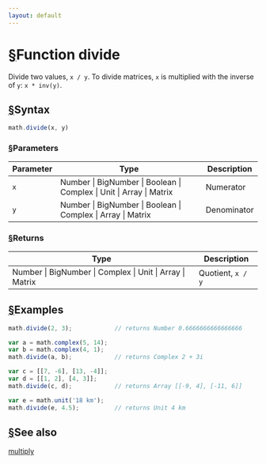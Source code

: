```yaml
---
layout: default
---
```


<h1 id="function-divide"><a href="#function-divide">&sect;</a>Function divide</h1>

Divide two values, `x / y`.
To divide matrices, `x` is multiplied with the inverse of `y`: `x * inv(y)`.


<h2 id="syntax"><a href="#syntax">&sect;</a>Syntax</h2>

```js
math.divide(x, y)
```

<h3 id="parameters"><a href="#parameters">&sect;</a>Parameters</h3>

Parameter | Type | Description
--------- | ---- | -----------
`x` | Number &#124; BigNumber &#124; Boolean &#124; Complex &#124; Unit &#124; Array &#124; Matrix | Numerator
`y` | Number &#124; BigNumber &#124; Boolean &#124; Complex &#124; Array &#124; Matrix | Denominator

<h3 id="returns"><a href="#returns">&sect;</a>Returns</h3>

Type | Description
---- | -----------
Number &#124; BigNumber &#124; Complex &#124; Unit &#124; Array &#124; Matrix | Quotient, `x / y`


<h2 id="examples"><a href="#examples">&sect;</a>Examples</h2>

```js
math.divide(2, 3);            // returns Number 0.6666666666666666

var a = math.complex(5, 14);
var b = math.complex(4, 1);
math.divide(a, b);            // returns Complex 2 + 3i

var c = [[7, -6], [13, -4]];
var d = [[1, 2], [4, 3]];
math.divide(c, d);            // returns Array [[-9, 4], [-11, 6]]

var e = math.unit('18 km');
math.divide(e, 4.5);          // returns Unit 4 km
```


<h2 id="see-also"><a href="#see-also">&sect;</a>See also</h2>

[multiply](multiply.html)


<!-- Note: This file is automatically generated from source code comments. Changes made in this file will be overridden. -->
